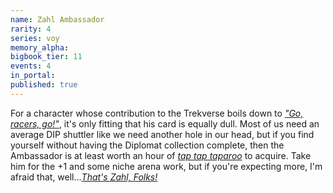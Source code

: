 ```yaml
---
name: Zahl Ambassador
rarity: 4
series: voy
memory_alpha:
bigbook_tier: 11
events: 4
in_portal:
published: true
---
```


For a character whose contribution to the Trekverse boils down to [_"Go, racers, go!"_](https://www.youtube.com/watch?v=VzGr4GZJcHQ), it's only fitting that his card is equally dull. Most of us need an average DIP shuttler like we need another hole in our head, but if you find yourself without having the Diplomat collection complete, then the Ambassador is at least worth an hour of [_tap tap taparoo_](https://www.youtube.com/watch?v=-br7JKuaZHQ) to acquire. Take him for the +1 and some niche arena work, but if you're expecting more, I'm afraid that, well...[_That's Zahl, Folks!_](https://www.youtube.com/watch?v=lXC_j5QB6v8)
